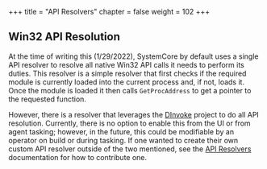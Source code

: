 +++
title = "API Resolvers"
chapter = false
weight = 102
+++

## Win32 API Resolution

At the time of writing this (1/29/2022), SystemCore by default uses a single API resolver to resolve all native Win32 API calls it needs to perform its duties. This resolver is a simple resolver that first checks if the required module is currently loaded into the current process and, if not, loads it. Once the module is loaded it then calls `GetProcAddress` to get a pointer to the requested function.

However, there is a resolver that leverages the [DInvoke](https://github.com/TheWover/DInvoke) project to do all API resolution. Currently, there is no option to enable this from the UI or from agent tasking; however, in the future, this could be modifiable by an operator on build or during tasking. If one wanted to create their own custom API resolver outside of the two mentioned, see the [API Resolvers](/agents/SystemCore/contributing/apiresolvers/) documentation for how to contribute one.